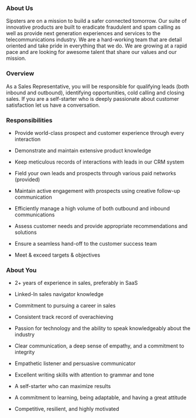 ### About Us ###

Sipsters are on a mission to build a safer connected tomorrow. Our suite of innovative products are built to eradicate fraudulent and spam calling as well as provide next generation experiences and services to the telecommunications industry. We are a hard-working team that are detail oriented and take pride in everything that we do. We are growing at a rapid pace and are looking for awesome talent that share our values and our mission.

### Overview ### 

As a Sales Representative, you will be responsible for qualifying leads (both inbound and outbound), identifying opportunities, cold calling and closing sales. If you are a self-starter who is deeply passionate about customer satisfaction let us have a conversation. 

### Responsibilities ###

-  Provide world-class prospect and customer experience through every interaction

- Demonstrate and maintain extensive product knowledge
 
- Keep meticulous records of interactions with leads in our CRM system

- Field your own leads and prospects through various paid networks (provided)

- Maintain active engagement with prospects using creative follow-up communication

- Efficiently manage a high volume of both outbound and inbound communications

- Assess customer needs and provide appropriate recommendations and solutions

- Ensure a seamless hand-off to the customer success team

- Meet & exceed targets & objectives 
 
### About You ### 

- 2+ years of experience in sales, preferably in SaaS 

- Linked-In sales navigator knowledge

- Commitment to pursuing a career in sales

- Consistent track record of overachieving

- Passion for technology and the ability to speak knowledgeably about the industry

- Clear communication, a deep sense of empathy, and a commitment to integrity

- Empathetic listener and persuasive communicator

- Excellent writing skills with attention to grammar and tone

- A self-starter who can maximize results

- A commitment to learning, being adaptable, and having a great attitude

- Competitive, resilient, and highly motivated 